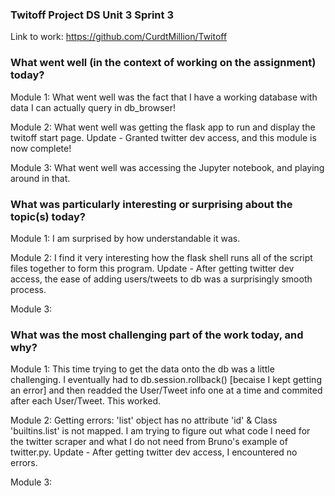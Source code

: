 ### Twitoff Project DS Unit 3 Sprint 3
Link to work:  https://github.com/CurdtMillion/Twitoff

### What went well (in the context of working on the assignment) today?
Module 1:  What went well was the fact that I have a working database with data I can actually query in db_browser!

Module 2:  What went well was getting the flask app to run and display the twitoff start page.
Update - Granted twitter dev access, and this module is now complete!

Module 3:  What went well was accessing the Jupyter notebook, and playing around in that.




### What was particularly interesting or surprising about the topic(s) today?
Module 1:  I am surprised by how understandable it was.

Module 2:  I find it very interesting how the flask shell runs all of the script files together to form this program.
Update - After getting twitter dev access, the ease of adding users/tweets to db was a surprisingly smooth process.

Module 3:  


### What was the most challenging part of the work today, and why?
Module 1:  This time trying to get the data onto the db was a little challenging. I eventually had to db.session.rollback() [becaise I kept getting an error] and
then readded the User/Tweet info one at a time and commited after each User/Tweet. This worked.

Module 2:  Getting errors: 'list' object has no attribute 'id' & Class 'builtins.list' is not mapped. I am trying to figure out what code I need for the twitter scraper and what I do not need from Bruno's example of twitter.py.
Update - After getting twitter dev access, I encountered no errors. 

Module 3:  